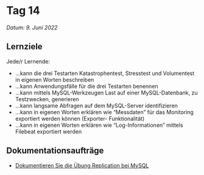 # Tag 14

*Datum: 9. Juni 2022*

## Lernziele

Jede/r Lernende:
* ...kann die drei Testarten Katastrophentest, Stresstest und Volumentest in eigenen Worten beschreiben
* ...kann Anwendungsfälle für die drei Testarten benennen
* ...kann mittels MySQL-Werkzeugen Last auf einer MySQL-Datenbank, zu Testzwecken, generieren
* ...kann langsame Abfragen auf dem MySQL-Server identifizieren
* ...kann in eigenen Worten erklären wie “Messdaten” für das Monitoring exportiert werden können (Exporter-
Funktionalität)
* ...kann in eigenen Worten erklären wie “Log-Informationen” mittels Filebeat exportiert werden

## Dokumentationsaufträge

* [Dokumentieren Sie die Übung Replication bei MySQL](auftraege/MySQL_replication?id=Übung-replication-bei-mysql)
